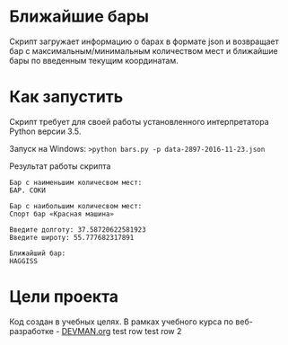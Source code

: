 # Ближайшие бары

Скрипт загружает информацию о барах в формате json и возвращает бар c максимальным/минимальным количеством мест и ближайшие бары по введенным текущим координатам.

# Как запустить

Скрипт требует для своей работы установленного интерпретатора Python версии 3.5.

Запуск на Windows: `>python bars.py -p data-2897-2016-11-23.json`

Результат работы скрипта

```
Бар с наименьшим количесвом мест:
БАР. СОКИ

Бар с наибольшим количесвом мест:
Спорт бар «Красная машина»

Введите долготу: 37.58720622581923
Введите широту: 55.777682317891

Ближайший бар:
HAGGISS

```

# Цели проекта

Код создан в учебных целях. В рамках учебного курса по веб-разработке - [DEVMAN.org](https://devman.org)
test  row
test  row 2
